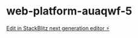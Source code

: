 # web-platform-auaqwf-5

[Edit in StackBlitz next generation editor ⚡️](https://stackblitz.com/~/github.com/boting0501/web-platform-auaqwf-5)
